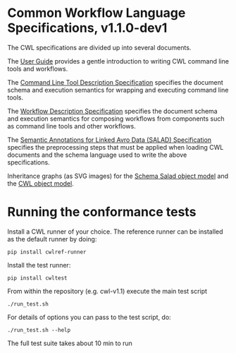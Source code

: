 # Common Workflow Language Specifications, v1.1.0-dev1

The CWL specifications are divided up into several documents.

The [User Guide](http://www.commonwl.org/user_guide/) provides a gentle
introduction to writing CWL command line tools and workflows.

The [Command Line Tool Description Specification](CommandLineTool.html)
specifies the document schema and execution semantics for wrapping and
executing command line tools.

The [Workflow Description Specification](Workflow.html) specifies the document
schema and execution semantics for composing workflows from components such as
command line tools and other workflows.

The
[Semantic Annotations for Linked Avro Data (SALAD) Specification](SchemaSalad.html)
specifies the preprocessing steps that must be applied when loading CWL
documents and the schema language used to write the above specifications.

Inheritance graphs (as SVG images) for the [Schema Salad object model](salad.svg) and the [CWL object model](cwl.svg).

# Running the conformance tests

Install a CWL runner of your choice. The reference runner can be installed as
the default runner by doing:
```
pip install cwlref-runner
```

Install the test runner:

```
pip install cwltest
```

From within the repository (e.g. cwl-v1.1) execute the main test script
```
./run_test.sh
```

For details of options you can pass to the test script, do:
```
./run_test.sh --help
```

The full test suite takes about 10 min to run